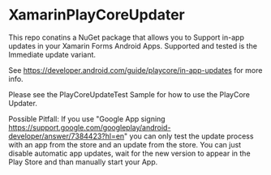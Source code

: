 # XamarinPlayCoreUpdater
This repo conatins a NuGet package that allows you to Support in-app updates in your Xamarin Forms Android Apps.
Supported and tested is the Immediate update variant.

See https://developer.android.com/guide/playcore/in-app-updates for more info.
 
Please see the PlayCoreUpdateTest Sample for how to use the PlayCore Updater.

Possible Pitfall:
If you use "Google App signing https://support.google.com/googleplay/android-developer/answer/7384423?hl=en" you can only test the update process with an app from the store and an update from the store.
You can just disable automatic app updates, wait for the new version to appear in the Play Store and than manually start your App.
